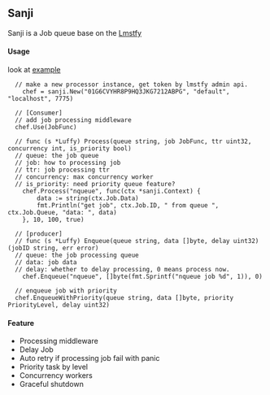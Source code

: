 ## Sanji

Sanji is a Job queue base on the [Lmstfy](https://github.com/bitleak/lmstfy)

#### Usage

look at [example](https://github.com/xEasy/sanji/tree/main/example)

```golang
  // make a new processor instance, get token by lmstfy admin api.
	chef = sanji.New("01G6CVYHR8P9HQ3JKG7212ABPG", "default", "localhost", 7775)

  // [Consumer]
  // add job processing middleware
  chef.Use(JobFunc)

  // func (s *Luffy) Process(queue string, job JobFunc, ttr uint32, concurrency int, is_priority bool)
  // queue: the job queue
  // job: how to processing job
  // ttr: job processing ttr
  // concurrency: max concurrency worker
  // is_priority: need priority queue feature?
	chef.Process("nqueue", func(ctx *sanji.Context) {
		data := string(ctx.Job.Data)
		fmt.Println("get job", ctx.Job.ID, " from queue ", ctx.Job.Queue, "data: ", data)
	}, 10, 100, true)
  
  // [producer]
  // func (s *Luffy) Enqueue(queue string, data []byte, delay uint32) (jobID string, err error)
  // queue: the job processing queue
  // data: job data
  // delay: whether to delay processing, 0 means process now.
	chef.Enqueue("nqueue", []byte(fmt.Sprintf("nqueue job %d", 1)), 0)
  
  // enqueue job with priority
  chef.EnqueueWithPriority(queue string, data []byte, priority PriorityLevel, delay uint32)
```

#### Feature

- Processing middleware
- Delay Job
- Auto retry if processing job fail with panic
- Priority task by level
- Concurrency workers
- Graceful shutdown
